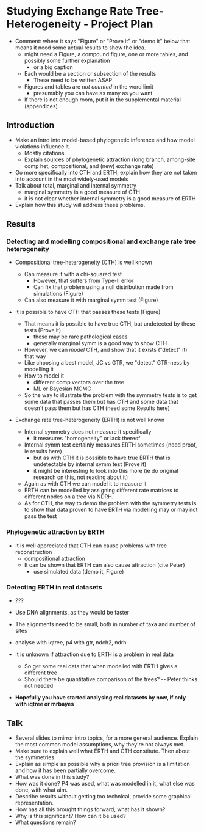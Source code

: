 # Studying Exchange Rate Tree-Heterogeneity - Project Plan

- Comment: where it says "Figure" or "Prove it" or "demo it" below that means it need some actual results to show the idea.
    - might need a Figure, a compound figure, one or more tables, and possibly some further explanation
        - or a big caption
    - Each would be a section or subsection of the results
        - These need to be written ASAP
    - Figures and tables are *not counted* in the word limit
        - presumably you can have as many as you want
    - If there is not enough room, put it in the supplemental material (appendices)



## Introduction

- Make an intro into model-based phylogenetic inference and how model violations influence it.
    - Mostly citations
    - Explain sources of phylogenetic attraction (long branch, among-site comp het, compositional, and (new) exchange rate) 
- Go more specifically into CTH and ERTH, explain how they are not taken into account in the most widely-used models 
- Talk about total, marginal and internal symmetry
    - marginal symmetry is a good measure of CTH
    - it is not clear whether internal symmetry is a good measure of ERTH
- Explain how this study will address these problems.


## Results

### Detecting and modelling compositional and exchange rate tree heterogeneity

- Compositional tree-heterogeneity (CTH) is well known
    - Can measure it with a chi-squared test
        - However, that suffers from Type-II error
        - Can fix that problem using a null distribution made from simulations (Figure)
    - Can also measure it with marginal symm test (Figure)

- It is possible to have CTH that passes these tests (Figure)
    - That means it is possible to have true CTH, but undetected by these tests (Prove it)
        - these may be rare pathological cases 
        - generally marginal symm is a good way to show CTH
    - However, we can *model* CTH, and show that it exists ("detect" it) that way
    - Like choosing a best model, JC vs GTR, we "detect" GTR-ness by modelling it
    - How to model it
        - different comp vectors over the tree
        - ML or Bayesian MCMC
    - So the way to illustrate the problem with the symmetry tests is to get some data that passes them but has CTH and some data that doesn't pass them but has CTH (need some Results here)

- Exchange rate tree-heterogeneity (ERTH) is not well known
    - Internal symmetry does not measure it specifically
        - it measures "homogeneity" or lack thereof
    - Internal symm test certainly measures ERTH sometimes (need proof, ie results here)
        - but as with CTH it is possible to have true ERTH that is undetectable by internal symm test (Prove it)
        - it might be interesting to look into this more (ie do original research on this, not reading about it)
    - Again as with CTH we can model it to measure it 
    - ERTH can be modelled by assigning different rate matrices to different nodes on a tree via NDRH.
    - As for CTH, the way to demo the problem with the symmetry tests is to show that data proven to have ERTH via modelling may or may not pass the test

### Phylogenetic attraction by ERTH

- It is well appreciated that CTH can cause problems with tree reconstruction
    - compositional attraction
    - It can be shown that ERTH can also cause attraction (cite Peter)
        - use simulated data (demo it, Figure) 
    

### Detecting ERTH in real datasets
- ??? 
- Use DNA alignments, as they would be faster
- The alignments need to be small, both in number of taxa and number of sites
- analyse with iqtree, p4 with gtr, ndch2, ndrh
- It is unknown if attraction due to ERTH is a problem in real data
    - So get some real data that when modelled with ERTH gives a different tree
    - Should there be quantitative comparison of the trees? -- Peter thinks not needed

- **Hopefully you have started analysing real datasets by now, if only with iqtree or mrbayes**



## Talk
- Several slides to mirror intro topics, for a more general audience. Explain the most common model assumptions, why they're not always met.
- Make sure to explain well what ERTH and CTH constitute. Then about the symmetries.
- Explain as simple as possible why a priori tree provision is a limitation and how it has been partially overcome.
- What was done in this study?
- How was it done? P4 was used, what was modelled in it, what else was done, with what aim.
- Describe results without getting too technical, provide some graphical representation.
- How has all this brought things forward, what has it shown?
- Why is this significant? How can it be used?
- What questions remain?
